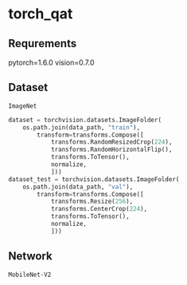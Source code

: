 # torch_qat

## Requrements
pytorch=1.6.0 vision=0.7.0

## Dataset
`ImageNet`
```python
dataset = torchvision.datasets.ImageFolder(
    os.path.join(data_path, "train"),
        transform=transforms.Compose([
            transforms.RandomResizedCrop(224),
            transforms.RandomHorizontalFlip(),
            transforms.ToTensor(),
            normalize,
            ]))
dataset_test = torchvision.datasets.ImageFolder(
    os.path.join(data_path, "val"),
        transform=transforms.Compose([
            transforms.Resize(256),
            transforms.CenterCrop(224),
            transforms.ToTensor(),
            normalize,
            ]))
```

## Network
`MobileNet-V2`